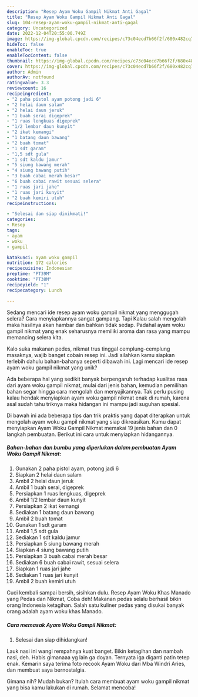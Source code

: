 ```yaml
---
description: "Resep Ayam Woku Gampil Nikmat Anti Gagal"
title: "Resep Ayam Woku Gampil Nikmat Anti Gagal"
slug: 104-resep-ayam-woku-gampil-nikmat-anti-gagal
category: Uncategorized
date: 2022-12-04T20:55:00.749Z
image: https://img-global.cpcdn.com/recipes/c73c04ecd7b66f2f/680x482cq70/ayam-woku-gampil-nikmat-foto-resep-utama.jpg
hideToc: false
enableToc: true
enableTocContent: false
thumbnail: https://img-global.cpcdn.com/recipes/c73c04ecd7b66f2f/680x482cq70/ayam-woku-gampil-nikmat-foto-resep-utama.jpg
cover: https://img-global.cpcdn.com/recipes/c73c04ecd7b66f2f/680x482cq70/ayam-woku-gampil-nikmat-foto-resep-utama.jpg
author: Admin
authorAv: notfound
ratingvalue: 3.3
reviewcount: 16
recipeingredient:
- "2 paha pistol ayam potong jadi 6"
- "2 helai daun salam"
- "2 helai daun jeruk"
- "1 buah serai digeprek"
- "1 ruas lengkuas digeprek"
- "1/2 lembar daun kunyit"
- "2 ikat kemangi"
- "1 batang daun bawang"
- "2 buah tomat"
- "1 sdt garam"
- "1,5 sdt gula"
- "1 sdt kaldu jamur"
- "5 siung bawang merah"
- "4 siung bawang putih"
- "3 buah cabai merah besar"
- "6 buah cabai rawit sesuai selera"
- "1 ruas jari jahe"
- "1 ruas jari kunyit"
- "2 buah kemiri utuh"
recipeinstructions:

- "Selesai dan siap dinikmati!"
categories:
- Resep
tags:
- ayam
- woku
- gampil

katakunci: ayam woku gampil 
nutrition: 172 calories
recipecuisine: Indonesian
preptime: "PT39M"
cooktime: "PT38M"
recipeyield: "1"
recipecategory: Lunch

---
```



Sedang mencari ide resep ayam woku gampil nikmat yang menggugah selera? Cara menyiapkannya sangat gampang. Tapi Kalau salah mengolah maka hasilnya akan hambar dan bahkan tidak sedap. Padahal ayam woku gampil nikmat yang enak seharusnya memiliki aroma dan rasa yang mampu memancing selera kita.


Kalo suka makanan pedes, nikmat trus tinggal cemplung-cemplung masaknya, wajib banget cobain resep ini. Jadi silahkan kamu siapkan terlebih dahulu bahan-bahanya seperti dibawah ini. Lagi mencari ide resep ayam woku gampil nikmat yang unik?

Ada beberapa hal yang sedikit banyak berpengaruh terhadap kualitas rasa dari ayam woku gampil nikmat, mulai dari jenis bahan, kemudian pemilihan bahan segar hingga cara mengolah dan menyajikannya. Tak perlu pusing kalau hendak menyiapkan ayam woku gampil nikmat enak di rumah, karena asal sudah tahu triknya maka hidangan ini mampu jadi suguhan spesial.


Di bawah ini ada beberapa tips dan trik praktis yang dapat diterapkan untuk mengolah ayam woku gampil nikmat yang siap dikreasikan. Kamu dapat menyiapkan Ayam Woku Gampil Nikmat memakai 19 jenis bahan dan 0 langkah pembuatan. Berikut ini cara untuk menyiapkan hidangannya.

<!--inarticleads1-->

##### Bahan-bahan dan bumbu yang diperlukan dalam pembuatan Ayam Woku Gampil Nikmat:

1. Gunakan 2 paha pistol ayam, potong jadi 6
1. Siapkan 2 helai daun salam
1. Ambil 2 helai daun jeruk
1. Ambil 1 buah serai, digeprek
1. Persiapkan 1 ruas lengkuas, digeprek
1. Ambil 1/2 lembar daun kunyit
1. Persiapkan 2 ikat kemangi
1. Sediakan 1 batang daun bawang
1. Ambil 2 buah tomat
1. Gunakan 1 sdt garam
1. Ambil 1,5 sdt gula
1. Sediakan 1 sdt kaldu jamur
1. Persiapkan 5 siung bawang merah
1. Siapkan 4 siung bawang putih
1. Persiapkan 3 buah cabai merah besar
1. Sediakan 6 buah cabai rawit, sesuai selera
1. Siapkan 1 ruas jari jahe
1. Sediakan 1 ruas jari kunyit
1. Ambil 2 buah kemiri utuh


Cuci kembali sampai bersih, sisihkan dulu. Resep Ayam Woku Khas Manado yang Pedas dan Nikmat, Coba deh! Makanan pedas selalu berhasil bikin orang Indonesia ketagihan. Salah satu kuliner pedas yang disukai banyak orang adalah ayam woku khas Manado. 

<!--inarticleads2-->

##### Cara memasak Ayam Woku Gampil Nikmat:


1. Selesai dan siap dihidangkan!

Lauk nasi ini wangi rempahnya kuat banget. Bikin ketagihan dan nambah nasi, deh. Habis gimanaaa yg lain ga doyan. Ternyata iga diganti patin tetep enak. Kemarin saya terima foto recook Ayam Woku dari Mba Windri Aries, dan membuat saya bernostalgia. 

Gimana nih? Mudah bukan? Itulah cara membuat ayam woku gampil nikmat yang bisa kamu lakukan di rumah. Selamat mencoba!
